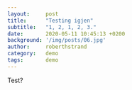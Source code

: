 ```yaml
---
layout:     post
title:      "Testing igjen"
subtitle:   "1, 2, 1, 2, 3."
date:       2020-05-11 10:45:13 +0200
background: '/img/posts/06.jpg'
author:     roberthstrand
category:   demo
tags:       demo
---
```


Test?
